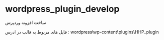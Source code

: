 # wordpress_plugin_develop
  ساخت افزونه وردپرس
  
فایل های مربوط به قالب در ادرس : wordpress\wp-content\plugins\HHP_plugin
